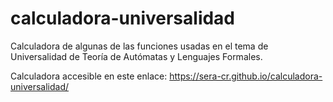 # calculadora-universalidad
Calculadora de algunas de las funciones usadas en el tema de Universalidad de Teoría de Autómatas y Lenguajes Formales.

Calculadora accesible en este enlace: https://sera-cr.github.io/calculadora-universalidad/
